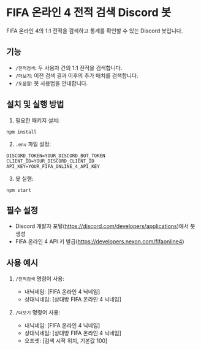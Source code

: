 # FIFA 온라인 4 전적 검색 Discord 봇

FIFA 온라인 4의 1:1 전적을 검색하고 통계를 확인할 수 있는 Discord 봇입니다.

## 기능

- `/전적검색`: 두 사용자 간의 1:1 전적을 검색합니다.
- `/더보기`: 이전 검색 결과 이후의 추가 매치를 검색합니다.
- `/도움말`: 봇 사용법을 안내합니다.

## 설치 및 실행 방법

1. 필요한 패키지 설치:
```
npm install
```

2. `.env` 파일 설정:
```
DISCORD_TOKEN=YOUR_DISCORD_BOT_TOKEN
CLIENT_ID=YOUR_DISCORD_CLIENT_ID
API_KEY=YOUR_FIFA_ONLINE_4_API_KEY
```

3. 봇 실행:
```
npm start
```

## 필수 설정

- Discord 개발자 포털(https://discord.com/developers/applications)에서 봇 생성
- FIFA 온라인 4 API 키 발급(https://developers.nexon.com/fifaonline4)

## 사용 예시

1. `/전적검색` 명령어 사용:
   - 내닉네임: [FIFA 온라인 4 닉네임]
   - 상대닉네임: [상대방 FIFA 온라인 4 닉네임]

2. `/더보기` 명령어 사용:
   - 내닉네임: [FIFA 온라인 4 닉네임]
   - 상대닉네임: [상대방 FIFA 온라인 4 닉네임]
   - 오프셋: [검색 시작 위치, 기본값 100]
